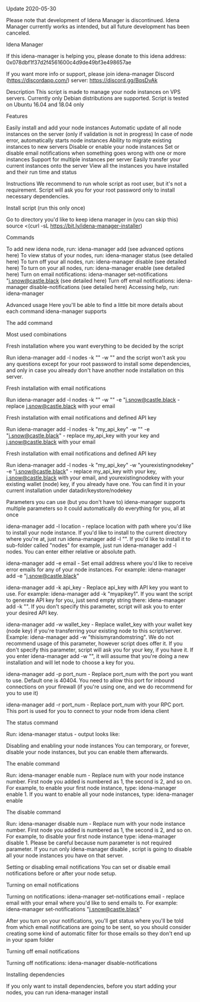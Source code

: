 Update 2020-05-30

Please note that development of Idena Manager is discontinued. Idena Manager currently works as intended, but all future development has been canceled.


Idena Manager

If this idena-manager is helping you, please donate to this idena address: 0x078dbf1f37d2f4561600c4d9de49bf3e498657ae

If you want more info or support, please join idena-manager Discord (https://discordapp.com/) server: https://discord.gg/BqsDvAk



Description
This script is made to manage your node instances on VPS servers. Currently only Debian distributions are
supported. Script is tested on Ubuntu 16.04 and 18.04 only

Features

Easily install and add your node instances
Automatic update of all node instances on the server (only if validation is not in progress)
In case of node error, automatically starts node instances
Ability to migrate existing instances to new servers
Disable or enable your node instances
Set or disable email notifications when something goes wrong with one or more instances
Support for multiple instances per server
Easily transfer your current instances onto the server
View all the instances you have installed and their run time and status


Instructions
We recommend to run whole script as root user, but it's not a requirement. Script will ask you for your root password
only to install necessary dependencies.

Install script (run this only once)

Go to directory you'd like to keep idena manager in (you can skip this)
source <(curl -sL https://bit.ly/idena-manager-installer)


Commands

To add new idena node, run: idena-manager add (see advanced options here)
To view status of your nodes, run: idena-manager status (see detailed here)
To turn off your all nodes, run: idena-manager disable (see detailed here)
To turn on your all nodes, run: idena-manager enable (see detailed here)
Turn on email notifications: idena-manager set-notifications "j.snow@castle.black (see detailed here)
Turn off email notifications: idena-manager disable-notifications (see detailed here)
Accessing help, run: idena-manager



Advanced usage
Here you'll be able to find a little bit more details about each command idena-manager supports

The add command

Most used combinations

Fresh installation where you want everything to be decided by the script

Run idena-manager add -l nodes -k "" -w "" and the script won't ask you any questions except
for your root
password to install some dependencies, and only in case you already don't have another node installation on this
server.


Fresh installation with email notifications

Run idena-manager add -l nodes -k "" -w "" -e "j.snow@castle.black - replace j.snow@castle.black with your
email


Fresh installation with email notifications and defined API key

Run idena-manager add -l nodes -k "my_api_key" -w "" -e "j.snow@castle.black" - replace my_api_key with your
key and j.snow@castle.black with your email


Fresh installation with email notifications and defined API key

Run idena-manager add -l nodes -k "my_api_key" -w "yourexistingnodekey" -e "j.snow@castle.black" - replace
my_api_key with your key, j.snow@castle.black with your email, and yourexistingnodekey with your existing
wallet (node) key, if you already have one. You can find it in your current installation under datadir/keystore/nodekey





Parameters you can use (but you don't have to)
idena-manager supports multiple parameters so it could automatically do everything for you, all at once


idena-manager add -l location - replace location with path where you'd like to install your node instance. If
you'd like to install to the current directory where you're at, just run idena-manager add -l "". If you'd like
to install it to sub-folder called "nodes" for example, just run idena-manager add -l nodes. You can enter either
relative or absolute path.

idena-manager add -e email - Set email address where you'd like to receive error emails for any of your node
instances. For example: idena-manager add -e "j.snow@castle.black"


idena-manager add -k api_key - Replace api_key with API key you want to use. For example: idena-manager add   -k "myapikey1". If you want the script to generate API key for you, just send empty string there: idena-manager add -k "". If you don't specify this parameter, script will ask you to enter your desired API key.

idena-manager add -w wallet_key - Replace wallet_key with your wallet key (node key) if you're transferring
your existing node to this script/server. Example: idena-manager add -w "thisismyrandomstring". We do not
recommend usage of this parameter, however script does offer it. If you don't specify this parameter, script will
ask you for your key, if you have it. If you enter idena-manager add -w "", it will assume that you're doing a
new installation and will let node to choose a key for you.

idena-manager add -p port_num - Replace port_num with the port you want to use. Default one is 40404. You need
to allow this port for inbound connections on your firewall (if you're using one, and we do recommend for you to
use it)

idena-manager add -r port_num - Replace port_num with your RPC port. This port is used for you to connect to
your node from idena client


The status command

Run: idena-manager status - output looks like:




Disabling and enabling your node instances
You can temporary, or forever, disable your node instances, but you can enable them afterwards.

The enable command

Run: idena-manager enable num - Replace num with your node instance number. First node you added is numbered
as 1, the second is 2, and so on. For example, to enable your first node instance, type: idena-manager enable 1.
If you want to enable all your node instances, type: idena-manager enable



The disable command

Run: idena-manager disable num - Replace num with your node instance number. First node you added is numbered
as 1, the second is 2, and so on. For example, to disable your first node instance type: idena-manager disable 1.
Please be careful because num parameter is not required parameter. If you run only idena-manager disable  , script is going to disable all your node instances you have on that server.


Setting or disabling email notifications
You can set or disable email notifications before or after your node setup.

Turning on email notifications

Turning on notifications: idena-manager set-notifications email - replace email with your email where you'd
like to send emails to. For example: idena-manager set-notifications "j.snow@castle.black"

After you turn on your notifications, you'll get status where you'll be told from which email notifications are
going to be sent, so you should consider creating some kind of automatic filter for those emails so they don't end
up in your spam folder


Turning off email notifications

Turning off notifications: idena-manager disable-notifications



Installing dependencies

If you only want to install dependencies, before you start adding your nodes, you can run idena-manager install




